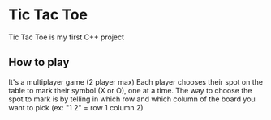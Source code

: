 # Tic Tac Toe

Tic Tac Toe is my first C++ project

## How to play

It's a multiplayer game (2 player max)
Each player chooses their spot on the table to mark their symbol (X or O), one at a time. The way to choose the spot to mark is by telling in which row and which column of the board you want to pick (ex: "1 2" = row 1 column 2)  
